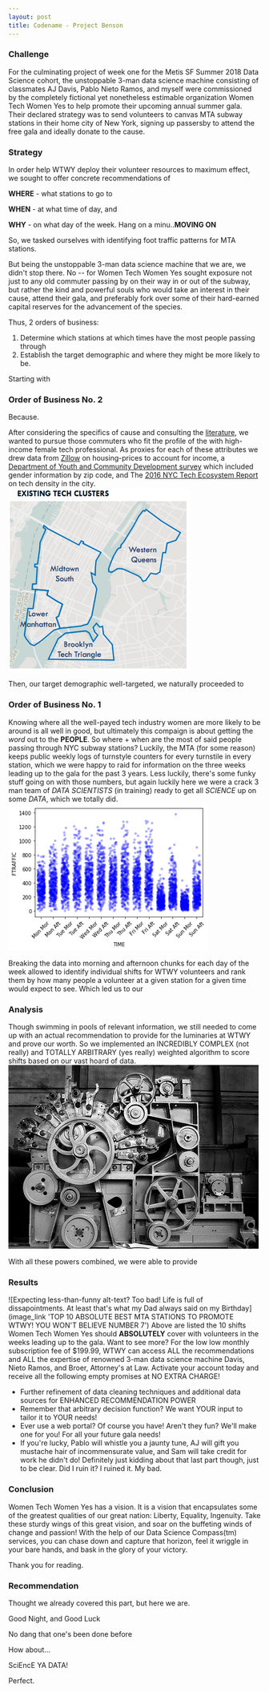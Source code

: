 ```yaml
---
layout: post
title: Codename - Project Benson
---
```

### Challenge
For the culminating project of week one for the Metis SF Summer 2018 Data Science cohort, the unstoppable 3-man data science machine consisting of classmates AJ Davis, Pablo Nieto Ramos, and myself were commissioned by the completely fictional yet nonetheless estimable organization Women Tech Women Yes to help promote their upcoming annual summer gala. Their declared strategy was to send volunteers to canvas MTA subway stations in their home city of New York, signing up passersby to attend the free gala and ideally donate to the cause.

### Strategy
In order help WTWY deploy their volunteer resources to maximum effect, we sought to offer concrete recommendations of


**WHERE** - what stations to go to

**WHEN** - at what time of day, and

**WHY** - on what day of the week. Hang on a minu..**MOVING ON**


So, we tasked ourselves with identifying foot traffic patterns for MTA stations.


But being the unstoppable 3-man data science machine that we are, we didn't stop there. No -- for Women Tech Women Yes sought exposure not just to any old commuter passing by on their way in or out of the subway, but rather the kind and powerful souls who would take an interest in their cause, attend their gala, and preferably fork over some of their hard-earned capital reserves for the advancement of the species. 


Thus, 2 orders of business:
1. Determine which stations at which times have the most people passing through
2. Establish the target demographic and where they might be more likely to be.

Starting with 

### Order of Business No. 2
Because.

After considering the specifics of cause and consulting the [literature](https://repository.upenn.edu/wharton_research_scholars/126/), we wanted to pursue those commuters who fit the profile of the with high-income female tech professional. As proxies for each of these attributes we drew data from [Zillow](https://www.zillow.com/new-york-ny/) on housing-prices to account for income, a [Department of Youth and Community Development survey](https://data.cityofnewyork.us/City-Government/Demographic-Statistics-By-Zip-Code/kku6-nxdu) which included gender information by zip code, and The [2016 NYC Tech Ecosystem Report](http://abny.org/images/downloads/2016_nyc_tech_ecosystem_10.17.2017_final_.pdf) on tech density in the city.
![Whatever, San Francisco still has more](https://github.com/sgbroer/sgbroer.github.io/blob/master/public/tech_density_nyc.png "Check Out All This Tech We Got Up In Here")

Then, our target demographic well-targeted, we naturally proceeded to

### Order of Business No. 1
Knowing where all the well-payed tech industry women are more likely to be around is all well in good, but ultimately this compaign is about getting the _word_ out to the **PEOPLE**. So where + when are the most of said people passing through NYC subway stations? Luckily, the MTA (for some reason) keeps public weekly logs of turnstyle counters for every turnstile in every station, which we were happy to raid for information on the three weeks leading up to the gala for the past 3 years. Less luckily, there's some funky stuff going on with those numbers, but again luckily here we were a crack 3 man team of _DATA SCIENTISTS_ (in training) ready to get all _SCIENCE_ up on some _DATA_, which we totally did. 
![It was basically just like that one scene in The Matrix Reloaded starring Pablo as Neo and DATA as all those Agent Smiths](https://github.com/sgbroer/sgbroer.github.io/blob/master/public/all_station_foot_traffic.png "Check Out All This DATA We SCIENCED")

Breaking the data into morning and afternoon chunks for each day of the week allowed to identify individual shifts for WTWY volunteers and rank them by how many people a volunteer at a given station for a given time would expect to see.  Which led us to our

### Analysis
Though swimming in pools of relevant information, we still needed to come up with an actual recommendation to provide for the luminaries at WTWY and prove our worth. So we implemented an INCREDIBLY COMPLEX (not really) and TOTALLY ARBITRARY (yes really) weighted algorithm to score shifts based on our vast hoard of data.
![Don't even think about asking it where you two should go out to dinner, it is tired of _always_ being the one who has to decide where you go out to dinner!](https://github.com/sgbroer/sgbroer.github.io/blob/master/public/Weird-machine.jpg 'Behold! The DECIDINATOR')

With all these powers combined, we were able to provide 

### Results
![Expecting less-than-funny alt-text? Too bad! Life is full of dissapointments. At least that's what my Dad always said on my Birthday](image_link 'TOP 10 ABSOLUTE BEST MTA STATIONS TO PROMOTE WTWY! YOU WON'T BELIEVE NUMBER 7')
Above are listed the 10 shifts Women Tech Women Yes should **ABSOLUTELY** cover with volunteers in the weeks leading up to the gala. Want to see more? For the low low monthly subscription fee of $199.99, WTWY can access ALL the recommendations and ALL the expertise of renowned 3-man data science machine Davis, Nieto Ramos, and Broer, Attorney's at Law. Activate your account today and receive all the following empty promises at NO EXTRA CHARGE!
* Further refinement of data cleaning techniques and additional data sources for ENHANCED RECOMMENDATION POWER
* Remember that arbitrary decision function? We want YOUR input to tailor it to YOUR needs!
* Ever use a web portal? Of course you have! Aren't they fun? We'll make one for you! For all your future gala needs!
* If you're lucky, Pablo will whistle you a jaunty tune, AJ will gift you mustache hair of incommensurate value, and Sam will take credit for work he didn't do! Definitely just kidding about that last part though, just to be clear. Did I ruin it? I ruined it. My bad.

### Conclusion
Women Tech Women Yes has a vision. It is a vision that encapsulates some of the greatest qualities of our great nation: Liberty, Equality, Ingenuity. Take these sturdy wings of this great vision, and soar on the buffeting winds of change and passion! With the help of our Data Science Compass(tm) services, you can chase down and capture that horizon, feel it wriggle in your bare hands, and bask in the glory of your victory.

Thank you for reading.

### Recommendation
Thought we already covered this part, but here we are.

Good Night, and Good Luck

No dang that one's been done before

How about...

SciEncE YA DATA!

Perfect.
